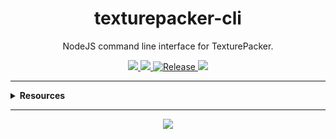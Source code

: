 <h1 align="center">texturepacker-cli</h1>
<p align="center">NodeJS command line interface for TexturePacker.</p>
<p align="center">
  <a href="https://rdarida.github.io/texturepacker-cli/" target="_blank">
    <img src="https://img.shields.io/badge/website-blue?style=flat" />
  </a>

  <a href="https://github.com/rdarida/texturepacker-cli" target="_blank">
    <img src="https://img.shields.io/badge/-repository-222222?style=flat&logo=github" />
  </a>

  <a href="https://github.com/rdarida/texturepacker-cli/actions/workflows/release.yml" target="_blank" alt="GitHub Actions">
    <img src="https://github.com/rdarida/texturepacker-cli/actions/workflows/release.yml/badge.svg" alt="Release">
  </a>
  
  <img src="https://img.shields.io/librariesio/release/npm/texturepacker-cli">
</p>
<hr>

<details>
  <summary>
    <strong>Resources</strong>
  </summary>

- **TexturePacker**
  * [Running TexturePacker from Commandline](https://www.codeandweb.com/texturepacker/documentation/commandline)
  * [Texture Settings](https://www.codeandweb.com/texturepacker/documentation/texture-settings)

- **Etc**
  * [Blazing Fast Tips: Publishing to NPM | YouTube](https://www.youtube.com/watch?v=eh89VE3Mk5g)
  * [mattpocock/pkg-demo | GitHub](https://github.com/mattpocock/pkg-demo)
</details>
<hr>

<p align="center">
  <a href="LICENSE" target="_blank">
    <img src="https://img.shields.io/badge/license-MIT-green" />
  </a>
</p>

